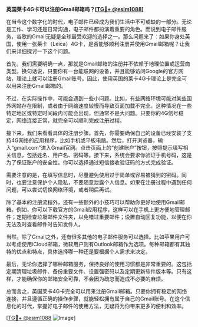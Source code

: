 **英国莱卡4G卡可以注册Gmail邮箱吗？[[TG💪+ @esim1088](https://t.me/s/esim1088)]**

在当今这个数字化的时代，电子邮件已经成为我们生活中不可或缺的一部分。无论是工作、学习还是日常沟通，电子邮件都扮演着重要的角色。而说到电子邮件服务，谷歌的Gmail无疑是全球最受欢迎的选择之一。那么问题来了：如果你身处英国，使用一张莱卡（Leica）4G卡，是否能够顺利注册并使用Gmail邮箱呢？让我们来详细探讨一下这个问题。

首先，我们需要明确一点，那就是Gmail邮箱的注册并不依赖于地理位置或运营商类型。换句话说，只要你有一台能联网的设备，并且能够访问Google的官方网站，理论上就可以注册Gmail账号。因此，使用英国的莱卡4G卡理论上是完全可以用来注册Gmail邮箱的。

不过，在实际操作中，可能会遇到一些小问题。比如，有些网络环境可能对某些国外网站存在限制，或者由于网络速度较慢而导致页面加载不完全。这种情况在一些特定地区或特定时间段内可能会出现，但通常不是大问题。只要你的4G信号稳定，网络连接正常，就完全可以顺利完成注册过程。

接下来，我们来看看具体的注册步骤。首先，你需要确保自己的设备已经安装了支持4G网络的应用程序，比如手机或平板电脑。然后，打开浏览器，输入“gmail.com”进入Gmail官网。点击页面上的“创建账户”按钮，按照提示填写相关信息，包括姓名、用户名、密码等。接下来，系统会要求你验证手机号码，这是为了保证账户的安全性。你可以选择通过短信接收验证码的方式完成验证。

需要注意的是，在填写信息时，尽量避免使用过于简单或容易被猜到的密码。同时，也要注意保护个人隐私，不要随意泄露个人信息。如果在注册过程中遇到任何问题，可以尝试切换网络环境，或者稍后再试。

除了基本的注册流程外，还有一些额外的小技巧可以帮助你更好地使用Gmail邮箱。例如，你可以下载官方的Gmail应用程序，这样可以在手机上更方便地管理邮件；定期检查垃圾邮件文件夹，以免错过重要邮件；设置自动回复功能，以便在你无法及时查看邮件时告知发件人。

当然，除了Gmail之外，还有很多其他的电子邮件服务可以选择。比如苹果用户可以考虑使用iCloud邮箱，微软用户则有Outlook邮箱作为选项。每种邮箱都有其独特的优点和特点，具体选择哪一种还是要根据个人需求来决定。

最后，无论你选择了哪种邮箱服务，保持良好的使用习惯都是非常重要的。这包括定期清理垃圾邮件、备份重要文件、设置强密码以及定期更新软件版本等。只有这样，才能确保你的邮箱安全可靠，不会因为疏忽而造成不必要的麻烦。

总而言之，英国莱卡4G卡完全可以用来注册Gmail邮箱。只要你拥有稳定的网络连接，并且遵循正确的操作步骤，就能轻松拥有属于自己的Gmail账号。在这个信息化的时代，掌握好电子邮件的使用方法，无疑将为你带来更多的便利和效率。

[[TG💪+ @esim1088](https://t.me/s/esim1088) ![Image](https://i.postimg.cc/4NQfJmqS/Snipaste-2025-05-13-00-14-12.png)]